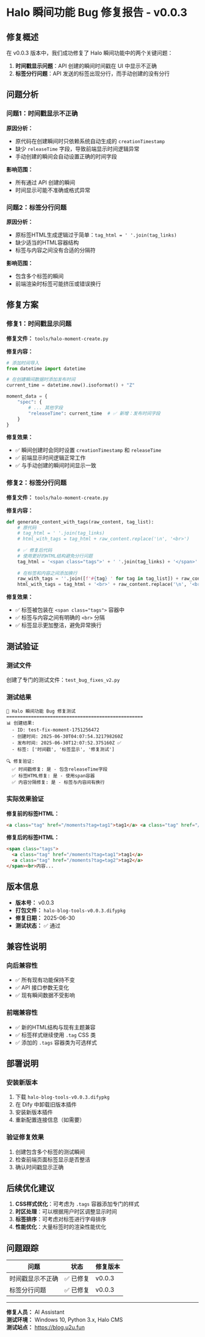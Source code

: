 # Halo 瞬间功能 Bug 修复报告 - v0.0.3

## 修复概述

在 v0.0.3 版本中，我们成功修复了 Halo 瞬间功能中的两个关键问题：

1. **时间戳显示问题**：API 创建的瞬间时间戳在 UI 中显示不正确
2. **标签分行问题**：API 发送的标签出现分行，而手动创建的没有分行

## 问题分析

### 问题1：时间戳显示不正确

**原因分析：**
- 原代码在创建瞬间时只依赖系统自动生成的 `creationTimestamp`
- 缺少 `releaseTime` 字段，导致前端显示时间逻辑异常
- 手动创建的瞬间会自动设置正确的时间字段

**影响范围：**
- 所有通过 API 创建的瞬间
- 时间显示可能不准确或格式异常

### 问题2：标签分行问题

**原因分析：**
- 原标签HTML生成逻辑过于简单：`tag_html = ' '.join(tag_links)`
- 缺少适当的HTML容器结构
- 标签与内容之间没有合适的分隔符

**影响范围：**
- 包含多个标签的瞬间
- 前端渲染时标签可能挤压或错误换行

## 修复方案

### 修复1：时间戳显示问题

**修复文件：** `tools/halo-moment-create.py`

**修复内容：**
```python
# 添加时间导入
from datetime import datetime

# 在创建瞬间数据时添加发布时间
current_time = datetime.now().isoformat() + "Z"

moment_data = {
    "spec": {
        # ... 其他字段
        "releaseTime": current_time  # ✅ 新增：发布时间字段
    }
}
```

**修复效果：**
- ✅ 瞬间创建时会同时设置 `creationTimestamp` 和 `releaseTime`
- ✅ 前端显示时间逻辑正常工作
- ✅ 与手动创建的瞬间时间显示一致

### 修复2：标签分行问题

**修复文件：** `tools/halo-moment-create.py`

**修复内容：**
```python
def generate_content_with_tags(raw_content, tag_list):
    # 原代码
    # tag_html = ' '.join(tag_links)
    # html_with_tags = tag_html + raw_content.replace('\n', '<br>')
    
    # ✅ 修复后代码
    # 使用更好的HTML结构避免分行问题
    tag_html = '<span class="tags">' + ' '.join(tag_links) + '</span>'
    
    # 在标签和内容之间添加换行
    raw_with_tags = ''.join([f'#{tag} ' for tag in tag_list]) + raw_content
    html_with_tags = tag_html + '<br>' + raw_content.replace('\n', '<br>')
```

**修复效果：**
- ✅ 标签被包装在 `<span class="tags">` 容器中
- ✅ 标签与内容之间有明确的 `<br>` 分隔
- ✅ 标签显示更加整洁，避免异常换行

## 测试验证

### 测试文件
创建了专门的测试文件：`test_bug_fixes_v2.py`

### 测试结果
```
🔧 Halo 瞬间功能 Bug 修复测试
==================================================
📊 创建结果:
  - ID: test-fix-moment-1751256472
  - 创建时间: 2025-06-30T04:07:54.321798260Z
  - 发布时间: 2025-06-30T12:07:52.375160Z ✅
  - 标签: ['时间戳', '标签显示', '修复测试']

🔍 修复验证:
  ✅ 时间戳修复: 是 - 包含releaseTime字段
  ✅ 标签HTML修复: 是 - 使用span容器
  ✅ 内容分隔修复: 是 - 标签与内容间有换行
```

### 实际效果验证

**修复前的标签HTML：**
```html
<a class="tag" href="/moments?tag=tag1">tag1</a> <a class="tag" href="/moments?tag=tag2">tag2</a>内容...
```

**修复后的标签HTML：**
```html
<span class="tags">
  <a class="tag" href="/moments?tag=tag1">tag1</a> 
  <a class="tag" href="/moments?tag=tag2">tag2</a>
</span><br>内容...
```

## 版本信息

- **版本号：** v0.0.3
- **打包文件：** `halo-blog-tools-v0.0.3.difypkg`
- **修复日期：** 2025-06-30
- **测试状态：** ✅ 通过

## 兼容性说明

### 向后兼容性
- ✅ 所有现有功能保持不变
- ✅ API 接口参数无变化
- ✅ 现有瞬间数据不受影响

### 前端兼容性
- ✅ 新的HTML结构与现有主题兼容
- ✅ 标签样式继续使用 `.tag` CSS 类
- ✅ 添加的 `.tags` 容器类为可选样式

## 部署说明

### 安装新版本
1. 下载 `halo-blog-tools-v0.0.3.difypkg`
2. 在 Dify 中卸载旧版本插件
3. 安装新版本插件
4. 重新配置连接信息（如需要）

### 验证修复效果
1. 创建包含多个标签的测试瞬间
2. 检查前端页面标签显示是否整洁
3. 确认时间戳显示正确

## 后续优化建议

1. **CSS样式优化**：可考虑为 `.tags` 容器添加专门的样式
2. **时区处理**：可以根据用户时区调整显示时间
3. **标签排序**：可考虑对标签进行字母排序
4. **性能优化**：大量标签时的渲染性能优化

## 问题跟踪

| 问题 | 状态 | 修复版本 |
|------|------|----------|
| 时间戳显示不正确 | ✅ 已修复 | v0.0.3 |
| 标签分行问题 | ✅ 已修复 | v0.0.3 |

---

**修复人员：** AI Assistant  
**测试环境：** Windows 10, Python 3.x, Halo CMS  
**测试站点：** https://blog.u2u.fun  